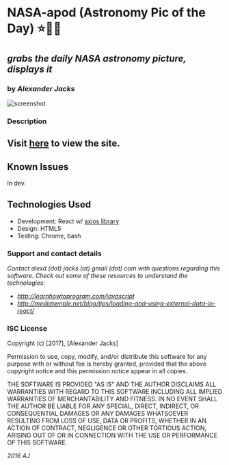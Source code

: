 # NASA-apod (Astronomy Pic of the Day) :star::telescope::stars:
## _grabs the daily NASA astronomy picture, displays it_
### by _Alexander Jacks_

![screenshot](/img/screenshot.png)
### Description

## Visit [here](https://adjectival.github.io/nasa-apod/) to view the site.

## Known Issues
In dev.

## Technologies Used
- Development: React w/ [axios library](https://github.com/mzabriskie/axios)
- Design: HTML5
- Testing: Chrome, bash

### Support and contact details
_Contact alexd (dot) jacks (at) gmail (dot) com with questions regarding this software.
Check out some of these resources to understand the technologies:_
- _http://learnhowtoprogram.com/javascript_
- _http://mediatemple.net/blog/tips/loading-and-using-external-data-in-react/_

### ISC License
Copyright (c) [2017], [Alexander Jacks]

Permission to use, copy, modify, and/or distribute this software for any purpose with or without fee is hereby granted, provided that the above copyright notice and this permission notice appear in all copies.

THE SOFTWARE IS PROVIDED "AS IS" AND THE AUTHOR DISCLAIMS ALL WARRANTIES WITH REGARD TO THIS SOFTWARE INCLUDING ALL IMPLIED WARRANTIES OF MERCHANTABILITY AND FITNESS. IN NO EVENT SHALL THE AUTHOR BE LIABLE FOR ANY SPECIAL, DIRECT, INDIRECT, OR CONSEQUENTIAL DAMAGES OR ANY DAMAGES WHATSOEVER RESULTING FROM LOSS OF USE, DATA OR PROFITS, WHETHER IN AN ACTION OF CONTRACT, NEGLIGENCE OR OTHER TORTIOUS ACTION, ARISING OUT OF OR IN CONNECTION WITH THE USE OR PERFORMANCE OF THIS SOFTWARE.

*2016 AJ*
